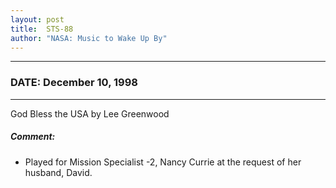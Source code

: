 ```yaml
---
layout: post
title:  STS-88
author: "NASA: Music to Wake Up By"
---
```


----
### DATE: December 10, 1998
----
God Bless the USA by Lee Greenwood

##### Comment:
* Played for Mission Specialist -2, Nancy Currie at the request of her husband, David.
